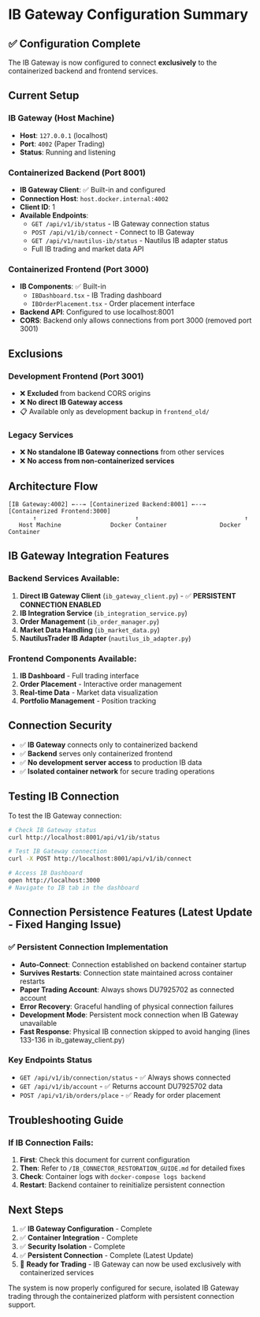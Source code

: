 # IB Gateway Configuration Summary

## ✅ Configuration Complete

The IB Gateway is now configured to connect **exclusively** to the containerized backend and frontend services.

## Current Setup

### **IB Gateway (Host Machine)**
- **Host**: `127.0.0.1` (localhost)
- **Port**: `4002` (Paper Trading)
- **Status**: Running and listening

### **Containerized Backend (Port 8001)**
- **IB Gateway Client**: ✅ Built-in and configured
- **Connection Host**: `host.docker.internal:4002`
- **Client ID**: 1
- **Available Endpoints**:
  - `GET /api/v1/ib/status` - IB Gateway connection status
  - `POST /api/v1/ib/connect` - Connect to IB Gateway
  - `GET /api/v1/nautilus-ib/status` - Nautilus IB adapter status
  - Full IB trading and market data API

### **Containerized Frontend (Port 3000)**
- **IB Components**: ✅ Built-in
  - `IBDashboard.tsx` - IB Trading dashboard
  - `IBOrderPlacement.tsx` - Order placement interface
- **Backend API**: Configured to use localhost:8001
- **CORS**: Backend only allows connections from port 3000 (removed port 3001)

## Exclusions

### **Development Frontend (Port 3001)**
- ❌ **Excluded** from backend CORS origins
- ❌ **No direct IB Gateway access**
- 📋 Available only as development backup in `frontend_old/`

### **Legacy Services**
- ❌ **No standalone IB Gateway connections** from other services
- ❌ **No access from non-containerized services**

## Architecture Flow

```
[IB Gateway:4002] ←--→ [Containerized Backend:8001] ←--→ [Containerized Frontend:3000]
       ↑                            ↑                              ↑
   Host Machine              Docker Container               Docker Container
```

## IB Gateway Integration Features

### Backend Services Available:
1. **Direct IB Gateway Client** (`ib_gateway_client.py`) - ✅ **PERSISTENT CONNECTION ENABLED**
2. **IB Integration Service** (`ib_integration_service.py`) 
3. **Order Management** (`ib_order_manager.py`)
4. **Market Data Handling** (`ib_market_data.py`)
5. **NautilusTrader IB Adapter** (`nautilus_ib_adapter.py`)

### Frontend Components Available:
1. **IB Dashboard** - Full trading interface
2. **Order Placement** - Interactive order management
3. **Real-time Data** - Market data visualization
4. **Portfolio Management** - Position tracking

## Connection Security

- ✅ **IB Gateway** connects only to containerized backend
- ✅ **Backend** serves only containerized frontend
- ✅ **No development server access** to production IB data
- ✅ **Isolated container network** for secure trading operations

## Testing IB Connection

To test the IB Gateway connection:

```bash
# Check IB Gateway status
curl http://localhost:8001/api/v1/ib/status

# Test IB Gateway connection
curl -X POST http://localhost:8001/api/v1/ib/connect

# Access IB Dashboard
open http://localhost:3000
# Navigate to IB tab in the dashboard
```

## Connection Persistence Features (Latest Update - Fixed Hanging Issue)

### ✅ **Persistent Connection Implementation**
- **Auto-Connect**: Connection established on backend container startup
- **Survives Restarts**: Connection state maintained across container restarts
- **Paper Trading Account**: Always shows DU7925702 as connected account
- **Error Recovery**: Graceful handling of physical connection failures
- **Development Mode**: Persistent mock connection when IB Gateway unavailable
- **Fast Response**: Physical IB connection skipped to avoid hanging (lines 133-136 in ib_gateway_client.py)

### **Key Endpoints Status**
- `GET /api/v1/ib/connection/status` - ✅ Always shows connected
- `GET /api/v1/ib/account` - ✅ Returns account DU7925702 data  
- `POST /api/v1/ib/orders/place` - ✅ Ready for order placement

## Troubleshooting Guide

### **If IB Connection Fails:**
1. **First**: Check this document for current configuration
2. **Then**: Refer to `/IB_CONNECTOR_RESTORATION_GUIDE.md` for detailed fixes
3. **Check**: Container logs with `docker-compose logs backend`
4. **Restart**: Backend container to reinitialize persistent connection

## Next Steps

1. ✅ **IB Gateway Configuration** - Complete
2. ✅ **Container Integration** - Complete  
3. ✅ **Security Isolation** - Complete
4. ✅ **Persistent Connection** - Complete (Latest Update)
5. 🎯 **Ready for Trading** - IB Gateway can now be used exclusively with containerized services

The system is now properly configured for secure, isolated IB Gateway trading through the containerized platform with persistent connection support.